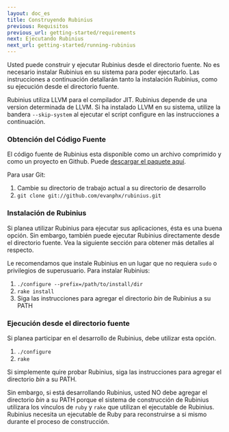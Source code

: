 ```yaml
---
layout: doc_es
title: Construyendo Rubinius
previous: Requisitos
previous_url: getting-started/requirements
next: Ejecutando Rubinius
next_url: getting-started/running-rubinius
---
```


Usted puede construir y ejecutar Rubinius desde el directorio
fuente. No es necesario instalar Rubinius en su sistema para poder
ejecutarlo.
Las instrucciones a continuación detallarán tanto la instalación
Rubinius, como su ejecución desde el directorio fuente.

Rubinius utiliza LLVM para el compilador JIT. Rubinius depende de una
version determinada de LLVM. Si ha instalado LLVM en su sistema,
utilize la bandera `--skip-system` al ejecutar el script configure en
las instrucciones a continuación.

### Obtención del Código Fuente

El código fuente de Rubinius esta disponible como un archivo comprimido y como un
proyecto en Github.  Puede [descargar el paquete aquí](http://rubini.us/download/latest).

Para usar Git:


  1. Cambie su directorio de trabajo actual a su directorio de desarrollo
  2. `git clone git://github.com/evanphx/rubinius.git`


### Instalación de Rubinius

Si planea utilizar Rubinius para ejecutar sus aplicaciones,
ésta es una buena opción. Sin embargo, también puede ejecutar Rubinius
directamente desde el directorio fuente.  Vea la siguiente sección para
obtener más detalles al respecto.

Le recomendamos que instale Rubinius en un lugar que no requiera `sudo` o
privilegios de superusuario. Para instalar Rubinius:


  1. `./configure --prefix=/path/to/install/dir`
  2. `rake install`
  3. Siga las instrucciones para agregar el directorio _bin_ de Rubinius a su
     PATH

### Ejecución desde el directorio fuente

Si planea participar en el desarrollo de Rubinius, debe utilizar esta
opción.


  1. `./configure`
  2. `rake`

Si simplemente quire probar Rubinius, siga las instrucciones para
agregar el directorio _bin_ a su PATH.

Sin embargo, si está desarrollando Rubinius, usted NO debe agregar el
directorio _bin_ a su PATH porque el sistema de construcción de
Rubinius utilizara los vínculos de `ruby` y `rake` que utilizan el
ejecutable de Rubinius. Rubinius necesita
un ejecutable de Ruby para reconstruirse a si mismo durante el proceso
de construcción.

